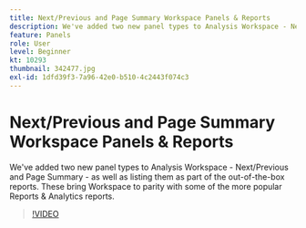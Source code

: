 ```yaml
---
title: Next/Previous and Page Summary Workspace Panels & Reports
description: We've added two new panel types to Analysis Workspace - Next/Previous and Page Summary - as well as listing them as part of the out-of-the-box reports. These bring Workspace to parity with some of the more popular Reports & Analytics reports.
feature: Panels
role: User
level: Beginner
kt: 10293
thumbnail: 342477.jpg
exl-id: 1dfd39f3-7a96-42e0-b510-4c2443f074c3
---
```

# Next/Previous and Page Summary Workspace Panels & Reports

We've added two new panel types to Analysis Workspace - Next/Previous and Page Summary - as well as listing them as part of the out-of-the-box reports. These bring Workspace to parity with some of the more popular Reports & Analytics reports.

>[!VIDEO](https://video.tv.adobe.com/v/342477/?quality=12&learn=on)
